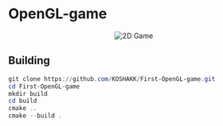 # OpenGL-game

<p align="center">
<img src="https://i.imgur.com/zCoFSSJ.png" alt="2D Game" title="2D Game">
</p>

## Building

```powershell
git clone https://github.com/KOSHAKK/First-OpenGL-game.git
cd First-OpenGL-game
mkdir build
cd build
cmake ..
cmake --build .
```

